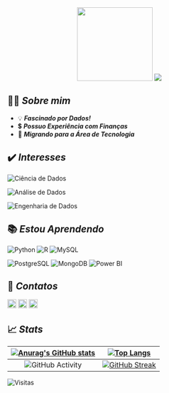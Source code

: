 <div align="center">
  <img src="https://media2.giphy.com/media/n6mEMqAuYOQ8l8qcEE/giphy.gif?cid=ecf05e47omcl3uqyntknmy4wu3qzi2hg540ocpvr8uctf4gb&rid=giphy.gif&ct=g" width="170" height="165" />
  <img src="https://fontmeme.com/permalink/220319/3fd7b501e4adffd2c0dcb33d288f55f6.png" />
</div>

<div align="center">
  
</div>



👨‍💻 ***Sobre mim***
---

- 💡 ***Fascinado por Dados!***
- 💲 ***Possuo Experiência com Finanças***
- 🔣 ***Migrando para a Área de Tecnologia***


✔️ ***Interesses***
---
![Ciência de Dados](https://img.shields.io/static/v1?label=DS&message=Ciência_de_Dados&color=black&style=flat)

![Análise de Dados](https://img.shields.io/static/v1?label=DA&message=Análise_de_Dados&color=black&style=flat)

![Engenharia de Dados](https://img.shields.io/static/v1?label=DE&message=Engenharia_de_Dados&color=black&style=flat)

📚 ***Estou Aprendendo***
---
![Python](https://img.shields.io/badge/-Python-333333?style=plastic&logo=python&logoWidth=15&color=3CB371&labelColor=000000)  ![R](https://img.shields.io/badge/-LinguagemR-333333?style=plastic&logo=r&logoWidth=15&color=3CB371&labelColor=000000)  ![MySQL](https://img.shields.io/badge/-MySQL-333333?style=plastic&logo=mysql&logoWidth=15&color=3CB371&labelColor=000000)

![PostgreSQL](https://img.shields.io/badge/-PostgreSQL-333333?style=plastic&logo=postgresql&logoWidth=15&color=3CB371&labelColor=000000)  ![MongoDB](https://img.shields.io/badge/-MongoDB-333333?style=plastic&logo=mongodb&logoWidth=15&color=3CB371&labelColor=000000)  ![Power BI](https://img.shields.io/badge/-PowerBI-333333?style=plastic&logo=powerbi&logoWidth=15&color=3CB371&labelColor=000000)

📧 ***Contatos***
---
[<img src="https://www.vectorlogo.zone/logos/linkedin/linkedin-icon.svg" title="LinkedIn" target="_blank" alt="LinkedIn" width="20" height="20"/>](https://www.linkedin.com/in/bruno-rigueti-brandao/)
[<img src="https://www.vectorlogo.zone/logos/twitter/twitter-tile.svg"  target="_blank" title="Twitter" alt="Twitter" width="20" height="20"/>](https://twitter.com/rigueti_bruno)
[<img src="https://www.vectorlogo.zone/logos/discordapp/discordapp-tile.svg" target="_blank" title="Discord" alt="Discord" width="20" height="20"/>](http://discordapp.com/users/943678006889685014)



📈 ***Stats***
---
[![Anurag's GitHub stats](https://github-readme-stats.vercel.app/api?username=rigueti-bruno&show_icons=true&theme=gotham&locale=pt-br&hide_border=true)](https://github.com/anuraghazra/github-readme-stats)|[![Top Langs](https://github-readme-stats.vercel.app/api/top-langs/?username=rigueti-bruno&show_icons=true&theme=gotham&locale=pt-br&hide_border=true)](https://github.com/anuraghazra/github-readme-stats)
:---: | :---:
![GitHub Activity](https://activity-graph.herokuapp.com/graph?username=rigueti-bruno&theme=gotham&area=true&hide_border=true&locale=pt-br)|[![GitHub Streak](https://github-readme-streak-stats.herokuapp.com?user=rigueti-bruno&locale=pt-br&theme=gotham&hide_border=true&date_format=M%20j%5B%2C%20Y%5D)](https://git.io/streak-stats)

![Visitas](https://profile-counter.glitch.me/rigueti-bruno/count.svg)
